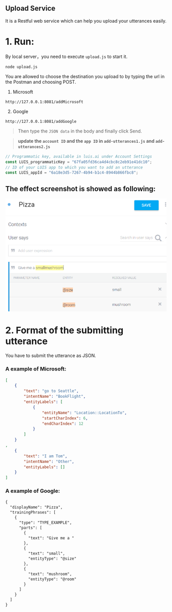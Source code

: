 Upload Service
-------

It is a Restful web service which can help you upload your utterances easily.

# 1. Run:
By local server，you need to execute `upload.js` to start it. 

```shell
node upload.js
```

You are allowed to choose the destination you upload to by typing the url in the Postman and choosing POST.

1. Microsoft
```
http://127.0.0.1:8081/addMicrosoft
```
2. Google
```
http://127.0.0.1:8081/addGoogle
```

> Then type the `JSON data` in the body and finally click Send.

> **update the `account ID` and the `app ID` in `add-utterances1.js` and `add-utterances2.js`**

```javascript
// Programmatic key, available in luis.ai under Account Settings
const LUIS_programmaticKey = "67fa05fd36ca4d4cbc8c2eb91e41dc10";
// ID of your LUIS app to which you want to add an utterance
const LUIS_appId = "6a18e3d5-7267-4b94-b1c4-8944b866fbc8";
```


## The effect screenshot is showed as following:

 
 ![Microsoft](https://github.com/liufuxiao/Upload-code/blob/master/The%20picture%20of%20uploading.png)
 
 
 
 
 
# 2. Format of the submitting utterance
You have to submit the utterance as JSON. 

### A example of Microsoft:

```json
[
    {
        "text": "go to Seattle",
        "intentName": "BookFlight",
        "entityLabels": [
            {
                "entityName": "Location::LocationTo",
                "startCharIndex": 6,
                "endCharIndex": 12
            }
        ]
    }
,
    {
        "text": "I am Tom",
        "intentName": "Other",
        "entityLabels": []
    }
]
```

### A example of Google:

```
{
  "displayName": "Pizza",
  "trainingPhrases": [
    {
      "type": "TYPE_EXAMPLE",
      "parts": [
        {
          "text": "Give me a "
        },
        {
          "text": "small",
          "entityType": "@size"
        },
        {
          "text": "mushroom",
          "entityType": "@room"
        }
      ]
    }
  ]
}
```

